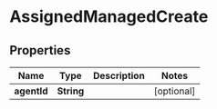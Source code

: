 

# AssignedManagedCreate


## Properties

| Name | Type | Description | Notes |
|------------ | ------------- | ------------- | -------------|
|**agentId** | **String** |  |  [optional] |



